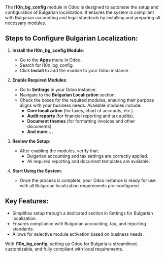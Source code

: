 The **l10n_bg_config** module in Odoo is designed to automate the setup and configuration of Bulgarian localization. It ensures the system is compliant with Bulgarian accounting and legal standards by installing and preparing all necessary modules.
## Steps to Configure Bulgarian Localization:
1. **Install the l10n_bg_config Module**:
    - Go to the **Apps** menu in Odoo.
    - Search for l10n_bg_config.
    - Click **Install** to add the module to your Odoo instance.

2. **Enable Required Modules**:
    - Go to **Settings** in your Odoo instance.
    - Navigate to the **Bulgarian Localization** section.
    - Check the boxes for the required modules, ensuring their purpose aligns with your business needs. Available modules include:
        - **Core localization** (for taxes, chart of accounts, etc.).
        - **Audit reports** (for financial reporting and tax audits).
        - **Document themes** (for formatting invoices and other documents).
        - **And more ...**

3. **Review the Setup**:
    - After enabling the modules, verify that:
        - Bulgarian accounting and tax settings are correctly applied.
        - All required reporting and document templates are available.

4. **Start Using the System**:
    - Once the process is complete, your Odoo instance is ready for use with all Bulgarian localization requirements pre-configured.

## Key Features:
- Simplifies setup through a dedicated section in Settings for Bulgarian localization.
- Ensures compliance with Bulgarian accounting, tax, and reporting standards.
- Allows for selective module activation based on business needs.

With **l10n_bg_config**, setting up Odoo for Bulgaria is streamlined, customizable, and fully compliant with local requirements.
